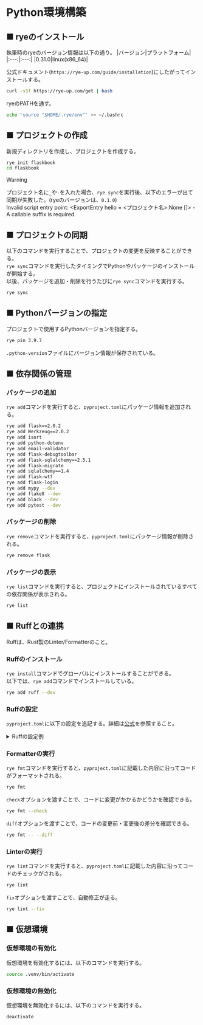 # Python環境構築
## ■ ryeのインストール
執筆時のryeのバージョン情報は以下の通り。
|バージョン|プラットフォーム|
|:---:|:---:|
|0.31.0|linux(x86_64)|

公式ドキュメント(`https://rye-up.com/guide/installation`)にしたがってインストールする。
```sh
curl -sSf https://rye-up.com/get | bash
```
ryeのPATHを通す。
```sh
echo 'source "$HOME/.rye/env"' >> ~/.bashrc
```
## ■ プロジェクトの作成
新規ディレクトリを作成し、プロジェクトを作成する。
```sh
rye init flaskbook
cd flaskbook
```
> [!WARNING]
> プロジェクト名に`_`や`-`を入れた場合、`rye sync`を実行後、以下のエラーが出て同期が失敗した。(ryeのバージョンは、`0.1.0`)  
> Invalid script entry point: <ExportEntry hello = <プロジェクト名>:None []> - A callable suffix is required.
## ■ プロジェクトの同期
以下のコマンドを実行することで、プロジェクトの変更を反映することができる。  
`rye sync`コマンドを実行したタイミングでPythonやパッケージのインストールが開始する。  
以後、パッケージを追加・削除を行うたびに`rye sync`コマンドを実行する。  
```sh
rye sync
```
## ■ Pythonバージョンの指定
プロジェクトで使用するPythonバージョンを指定する。
```sh
rye pin 3.9.7
```
`.python-version`ファイルにバージョン情報が保存されている。
## ■ 依存関係の管理
### パッケージの追加
`rye add`コマンドを実行すると、`pyproject.toml`にパッケージ情報を追加される。
```sh
rye add flask==2.0.2
rye add Werkzeug==2.0.2
rye add isort
rye add python-dotenv
rye add email-validator
rye add flask-debugtoolbar
rye add flask-sqlalchemy==2.5.1
rye add flask-migrate
rye add sqlalchemy==1.4
rye add flask-wtf
rye add flask-login
rye add mypy --dev
rye add flake8 --dev
rye add black --dev
rye add pytest --dev
```
### パッケージの削除
`rye remove`コマンドを実行すると、`pyproject.toml`にパッケージ情報が削除される。
```sh
rye remove flask
```
### パッケージの表示
`rye list`コマンドを実行すると、プロジェクトにインストールされているすべての依存関係が表示される。
```sh
rye list
```
## ■ Ruffとの連携
Ruffは、Rust製のLinter/Formatterのこと。
### Ruffのインストール
`rye install`コマンドでグローバルにインストールすることができる。  
以下では、`rye add`コマンドでインストールしている。
```sh
rye add ruff --dev
```
### Ruffの設定
`pyproject.toml`に以下の設定を追記する。詳細は[公式](https://docs.astral.sh/ruff/settings/)を参照すること。 
<details>
<summary>Ruffの設定例</summary>

```toml
[tool.ruff]
# Exclude a variety of commonly ignored directories.
exclude = [
    ".bzr",
    ".direnv",
    ".eggs",
    ".git",
    ".git-rewrite",
    ".hg",
    ".ipynb_checkpoints",
    ".mypy_cache",
    ".nox",
    ".pants.d",
    ".pyenv",
    ".pytest_cache",
    ".pytype",
    ".ruff_cache",
    ".svn",
    ".tox",
    ".venv",
    ".vscode",
    "__pypackages__",
    "_build",
    "buck-out",
    "build",
    "dist",
    "node_modules",
    "site-packages",
    "venv",
]

# Same as Black.
line-length = 88
indent-width = 4

# Assume Python 3.8
target-version = "py38"

[tool.ruff.lint]
# Enable Pyflakes (`F`) and a subset of the pycodestyle (`E`)  codes by default.
# Unlike Flake8, Ruff doesn't enable pycodestyle warnings (`W`) or
# McCabe complexity (`C901`) by default.
select = ["E4", "E7", "E9", "F"]
ignore = []

# Allow fix for all enabled rules (when `--fix`) is provided.
fixable = ["ALL"]
unfixable = []

# Allow unused variables when underscore-prefixed.
dummy-variable-rgx = "^(_+|(_+[a-zA-Z0-9_]*[a-zA-Z0-9]+?))$"

[tool.ruff.format]
# Like Black, use double quotes for strings.
quote-style = "double"

# Like Black, indent with spaces, rather than tabs.
indent-style = "space"

# Like Black, respect magic trailing commas.
skip-magic-trailing-comma = false

# Like Black, automatically detect the appropriate line ending.
line-ending = "auto"

# Enable auto-formatting of code examples in docstrings. Markdown,
# reStructuredText code/literal blocks and doctests are all supported.
#
# This is currently disabled by default, but it is planned for this
# to be opt-out in the future.
docstring-code-format = false

# Set the line length limit used when formatting code snippets in
# docstrings.
#
# This only has an effect when the `docstring-code-format` setting is
# enabled.
docstring-code-line-length = "dynamic"
```
</details>

### Formatterの実行
`rye fmt`コマンドを実行すると、`pyproject.toml`に記載した内容に沿ってコードがフォーマットされる。
```sh
rye fmt
```
`check`オプションを渡すことで、コードに変更がかかるかどうかを確認できる。
```sh
rye fmt --check
```
`diff`オプションを渡すことで、コードの変更前・変更後の差分を確認できる。
```sh
rye fmt -- --diff
```
### Linterの実行
`rye lint`コマンドを実行すると、`pyproject.toml`に記載した内容に沿ってコードのチェックがされる。
```sh
rye lint
```
`fix`オプションを渡すことで、自動修正が走る。
```sh
rye lint --fix
```

## ■ 仮想環境
### 仮想環境の有効化
仮想環境を有効化するには、以下のコマンドを実行する。
```sh
source .venv/bin/activate
```
### 仮想環境の無効化
仮想環境を無効化するには、以下のコマンドを実行する。
```sh
deactivate
```

